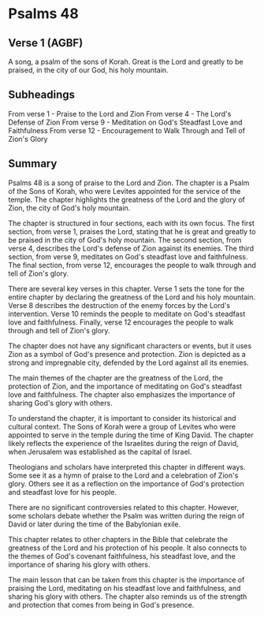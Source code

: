# Psalms 48

## Verse 1 (AGBF)

A song, a psalm of the sons of Korah. Great is the Lord and greatly to be praised, in the city of our God, his holy mountain.

## Subheadings

From verse 1 - Praise to the Lord and Zion
From verse 4 - The Lord's Defense of Zion
From verse 9 - Meditation on God's Steadfast Love and Faithfulness
From verse 12 - Encouragement to Walk Through and Tell of Zion's Glory

## Summary

Psalms 48 is a song of praise to the Lord and Zion. The chapter is a Psalm of the Sons of Korah, who were Levites appointed for the service of the temple. The chapter highlights the greatness of the Lord and the glory of Zion, the city of God's holy mountain.

The chapter is structured in four sections, each with its own focus. The first section, from verse 1, praises the Lord, stating that he is great and greatly to be praised in the city of God's holy mountain. The second section, from verse 4, describes the Lord's defense of Zion against its enemies. The third section, from verse 9, meditates on God's steadfast love and faithfulness. The final section, from verse 12, encourages the people to walk through and tell of Zion's glory.

There are several key verses in this chapter. Verse 1 sets the tone for the entire chapter by declaring the greatness of the Lord and his holy mountain. Verse 8 describes the destruction of the enemy forces by the Lord's intervention. Verse 10 reminds the people to meditate on God's steadfast love and faithfulness. Finally, verse 12 encourages the people to walk through and tell of Zion's glory.

The chapter does not have any significant characters or events, but it uses Zion as a symbol of God's presence and protection. Zion is depicted as a strong and impregnable city, defended by the Lord against all its enemies.

The main themes of the chapter are the greatness of the Lord, the protection of Zion, and the importance of meditating on God's steadfast love and faithfulness. The chapter also emphasizes the importance of sharing God's glory with others.

To understand the chapter, it is important to consider its historical and cultural context. The Sons of Korah were a group of Levites who were appointed to serve in the temple during the time of King David. The chapter likely reflects the experience of the Israelites during the reign of David, when Jerusalem was established as the capital of Israel.

Theologians and scholars have interpreted this chapter in different ways. Some see it as a hymn of praise to the Lord and a celebration of Zion's glory. Others see it as a reflection on the importance of God's protection and steadfast love for his people.

There are no significant controversies related to this chapter. However, some scholars debate whether the Psalm was written during the reign of David or later during the time of the Babylonian exile.

This chapter relates to other chapters in the Bible that celebrate the greatness of the Lord and his protection of his people. It also connects to the themes of God's covenant faithfulness, his steadfast love, and the importance of sharing his glory with others.

The main lesson that can be taken from this chapter is the importance of praising the Lord, meditating on his steadfast love and faithfulness, and sharing his glory with others. The chapter also reminds us of the strength and protection that comes from being in God's presence.